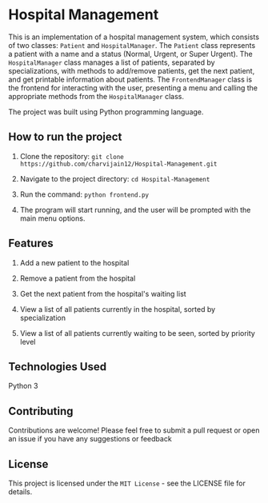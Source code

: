 # Hospital Management

This is an implementation of a hospital management system, which consists of two classes: `Patient` and `HospitalManager`. The `Patient` class represents a patient with a name and a status (Normal, Urgent, or Super Urgent). The `HospitalManager` class manages a list of patients, separated by specializations, with methods to add/remove patients, get the next patient, and get printable information about patients. The `FrontendManager` class is the frontend for interacting with the user, presenting a menu and calling the appropriate methods from the `HospitalManager` class.

The project was built using Python programming language.

## How to run the project

1. Clone the repository: `git clone https://github.com/charvijain12/Hospital-Management.git`

2. Navigate to the project directory: `cd Hospital-Management`

3. Run the command: `python frontend.py`

4. The program will start running, and the user will be prompted with the main menu options.


## Features
1. Add a new patient to the hospital

2. Remove a patient from the hospital

3. Get the next patient from the hospital's waiting list

4. View a list of all patients currently in the hospital, sorted by specialization

5. View a list of all patients currently waiting to be seen, sorted by priority level


## Technologies Used
Python 3

## Contributing
Contributions are welcome! Please feel free to submit a pull request or open an issue if you have any suggestions or feedback

## License
This project is licensed under the `MIT License` - see the LICENSE file for details.
